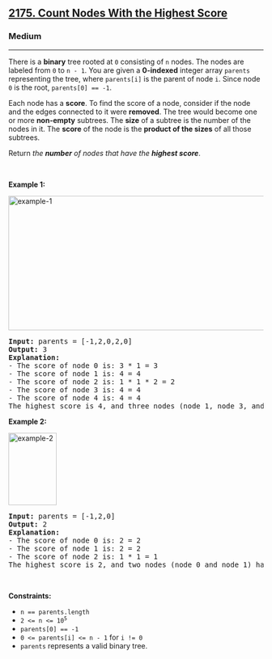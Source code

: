 <h2><a href="https://leetcode.com/problems/count-nodes-with-the-highest-score">2175. Count Nodes With the Highest Score</a></h2><h3>Medium</h3><hr><p>There is a <strong>binary</strong> tree rooted at <code>0</code> consisting of <code>n</code> nodes. The nodes are labeled from <code>0</code> to <code>n - 1</code>. You are given a <strong>0-indexed</strong> integer array <code>parents</code> representing the tree, where <code>parents[i]</code> is the parent of node <code>i</code>. Since node <code>0</code> is the root, <code>parents[0] == -1</code>.</p>

<p>Each node has a <strong>score</strong>. To find the score of a node, consider if the node and the edges connected to it were <strong>removed</strong>. The tree would become one or more <strong>non-empty</strong> subtrees. The <strong>size</strong> of a subtree is the number of the nodes in it. The <strong>score</strong> of the node is the <strong>product of the sizes</strong> of all those subtrees.</p>

<p>Return <em>the <strong>number</strong> of nodes that have the <strong>highest score</strong></em>.</p>

<p>&nbsp;</p>
<p><strong class="example">Example 1:</strong></p>
<img alt="example-1" src="https://assets.leetcode.com/uploads/2021/10/03/example-1.png" style="width: 604px; height: 266px;" />
<pre>
<strong>Input:</strong> parents = [-1,2,0,2,0]
<strong>Output:</strong> 3
<strong>Explanation:</strong>
- The score of node 0 is: 3 * 1 = 3
- The score of node 1 is: 4 = 4
- The score of node 2 is: 1 * 1 * 2 = 2
- The score of node 3 is: 4 = 4
- The score of node 4 is: 4 = 4
The highest score is 4, and three nodes (node 1, node 3, and node 4) have the highest score.
</pre>

<p><strong class="example">Example 2:</strong></p>
<img alt="example-2" src="https://assets.leetcode.com/uploads/2021/10/03/example-2.png" style="width: 95px; height: 143px;" />
<pre>
<strong>Input:</strong> parents = [-1,2,0]
<strong>Output:</strong> 2
<strong>Explanation:</strong>
- The score of node 0 is: 2 = 2
- The score of node 1 is: 2 = 2
- The score of node 2 is: 1 * 1 = 1
The highest score is 2, and two nodes (node 0 and node 1) have the highest score.
</pre>

<p>&nbsp;</p>
<p><strong>Constraints:</strong></p>

<ul>
	<li><code>n == parents.length</code></li>
	<li><code>2 &lt;= n &lt;= 10<sup>5</sup></code></li>
	<li><code>parents[0] == -1</code></li>
	<li><code>0 &lt;= parents[i] &lt;= n - 1</code> for <code>i != 0</code></li>
	<li><code>parents</code> represents a valid binary tree.</li>
</ul>
